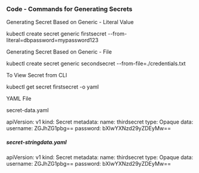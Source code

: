 ### Code - Commands for Generating Secrets
Generating Secret Based on Generic - Literal Value



kubectl create secret generic firstsecret --from-literal=dbpassword=mypassword123

Generating Secret Based on Generic - File



kubectl create secret generic secondsecret --from-file=./credentials.txt

To View Secret from CLI



kubectl get secret firstsecret -o yaml



YAML File

secret-data.yaml

apiVersion: v1
kind: Secret
metadata:
  name: thirdsecret
type: Opaque
data:
  username: ZGJhZG1pbg==
  password: bXlwYXNzd29yZDEyMw==
##### secret-stringdata.yaml

apiVersion: v1
kind: Secret
metadata:
  name: thirdsecret
type: Opaque
data:
  username: ZGJhZG1pbg==
  password: bXlwYXNzd29yZDEyMw==
